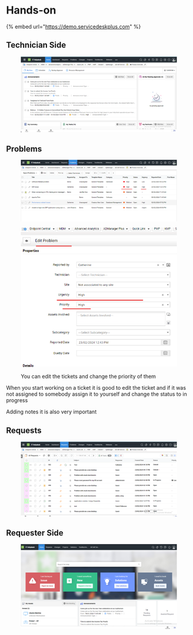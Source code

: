 # Hands-on

{% embed url="https://demo.servicedeskplus.com" %}

## Technician Side

<figure><img src="../../.gitbook/assets/image (3).png" alt=""><figcaption></figcaption></figure>

## Problems

<figure><img src="../../.gitbook/assets/image (4).png" alt=""><figcaption></figcaption></figure>

<figure><img src="../../.gitbook/assets/image (5).png" alt=""><figcaption><p>You can edit the tickets and change the priority of them</p></figcaption></figure>

When you start working on a ticket it is good to edit the ticket and if it was not assigned to somebody assign it to yourself and change the status to in progress

Adding notes it is also very important

## Requests

<figure><img src="../../.gitbook/assets/image (6).png" alt=""><figcaption></figcaption></figure>

## Requester Side

<figure><img src="../../.gitbook/assets/image (7).png" alt=""><figcaption></figcaption></figure>
